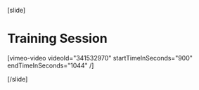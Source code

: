 [slide]
# Training Session

[vimeo-video videoId="341532970" startTimeInSeconds="900" endTimeInSeconds="1044" /]

[/slide]